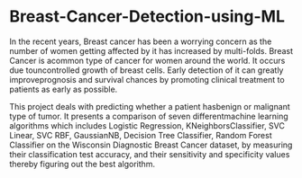 # Breast-Cancer-Detection-using-ML

In the recent years, Breast cancer has been a worrying concern as the number of women getting affected by it has increased by multi-folds. Breast Cancer is acommon type of cancer for women around the world. It occurs due touncontrolled growth of breast cells. Early detection of it can greatly improveprognosis and survival chances by promoting clinical treatment to patients as early as possible. 

This project deals with predicting whether a patient hasbenign or malignant type of tumor. It presents a comparison of seven differentmachine learning algorithms which includes Logistic Regression, KNeighborsClassifier, SVC Linear, SVC RBF, GaussianNB, Decision Tree Classifier, Random Forest Classifier on the Wisconsin Diagnostic Breast Cancer dataset, by measuring their classification test accuracy, and their sensitivity and specificity values thereby figuring out the best algorithm.
